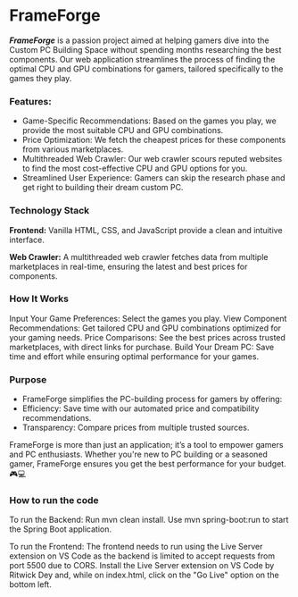 # FrameForge
**_FrameForge_** is a passion project aimed at helping gamers dive into the Custom PC Building Space without spending months researching the best components. Our web application streamlines the process of finding the optimal CPU and GPU combinations for gamers, tailored specifically to the games they play.

### Features:
- Game-Specific Recommendations: Based on the games you play, we provide the most suitable CPU and GPU combinations.
- Price Optimization: We fetch the cheapest prices for these components from various marketplaces.
- Multithreaded Web Crawler: Our web crawler scours reputed websites to find the most cost-effective CPU and GPU options for you.
- Streamlined User Experience: Gamers can skip the research phase and get right to building their dream custom PC.

### Technology Stack
**Frontend:** Vanilla HTML, CSS, and JavaScript provide a clean and intuitive interface.

 **Web Crawler:** A multithreaded web crawler fetches data from multiple marketplaces in real-time, ensuring the latest and best prices for components.

### How It Works
Input Your Game Preferences: Select the games you play.
View Component Recommendations: Get tailored CPU and GPU combinations optimized for your gaming needs.
Price Comparisons: See the best prices across trusted marketplaces, with direct links for purchase.
Build Your Dream PC: Save time and effort while ensuring optimal performance for your games.

### Purpose
- FrameForge simplifies the PC-building process for gamers by offering:
- Efficiency: Save time with our automated price and compatibility recommendations.
- Transparency: Compare prices from multiple trusted sources.

FrameForge is more than just an application; it’s a tool to empower gamers and PC enthusiasts. Whether you're new to PC building or a seasoned gamer, FrameForge ensures you get the best performance for your budget. 🎮💻

### How to run the code
To run the Backend:
Run mvn clean install.
Use mvn spring-boot:run to start the Spring Boot application.

To run the Frontend:
The frontend needs to run using the Live Server extension on VS Code as the backend is limited to accept requests from port 5500 due to CORS.
Install the Live Server extension on VS Code by Ritwick Dey and, while on index.html, click on the "Go Live" option on the bottom left.

